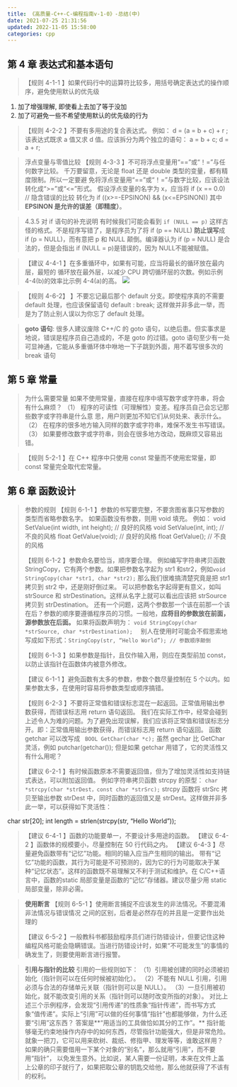 ```yaml
---
title: 《高质量-C++-C-编程指南v-1-0》-总结(中)
date: 2021-07-25 21:31:56
updated: 2022-11-05 15:58:00
categories: cpp
---
```


## 第 4 章 表达式和基本语句

> 【规则 4-1-1 】如果代码行中的运算符比较多，用括号确定表达式的操作顺序，避免使用默认的优先级

1. 加了增强理解, 即使看上去加了等于没加
2. 加了可避免一些不希望使用默认的优先级的行为

> 【规则 4-2-2 】不要有多用途的复合表达式。
例如：
d = (a = b + c) + r ;
该表达式既求 a 值又求 d 值。应该拆分为两个独立的语句：
a = b + c;
d = a + r;

<!-- more -->

> 浮点变量与零值比较
【规则 4-3-3 】不可将浮点变量用“==”或“！=”与任何数字比较。
千万要留意，无论是 float 还是 double 类型的变量，都有精度限制。所以一定要避
免将浮点变量用“==”或“！=”与数字比较，应该设法转化成“>=”或“<=”形式。
假设浮点变量的名字为 x，应当将
if (x == 0.0) // 隐含错误的比较
转化为
if ((x>=-EPSINON) && (x<=EPSINON))
其中 **EPSINON 是允许的误差（即精度）**。

> 4.3.5 对 if 语句的补充说明
> 有时候我们可能会看到 ` if (NULL == p) ` 这样古怪的格式。不是程序写错了，是程序员为了将 if (p == NULL) **防止误写**成 if (p = NULL)，而有意把 p 和 NULL 颠倒。编译器认为 if (p = NULL) 是合法的，但是会指出 if (NULL = p)是错误的，因为 NULL不能被赋值。

> 【建议 4-4-1 】在多重循环中，如果有可能，应当将最长的循环放在最内层，最短的
循环放在最外层，以减少 CPU 跨切循环层的次数。例如示例 4-4(b)的效率比示例
4-4(a)的高。
![](https://upload-images.jianshu.io/upload_images/1662509-5a0c84b4ce17518c.png?imageMogr2/auto-orient/strip%7CimageView2/2/w/1240)

> 【规则 4-6-2】 】不要忘记最后那个 default 分支。即使程序真的不需要 default 处理，也应该保留语句 default : break; 这样做并非多此一举，而是为了防止别人误以为你忘了 default 处理。

> **goto 语句**: 很多人建议废除 C++/C 的 goto 语句，以绝后患。但实事求是地说，错误是程序员自己造成的，不是 goto 的过错。goto 语句至少有一处可显神通，它能从多重循环体中咻地一下子跳到外面，用不着写很多次的 break 语句

## 第 5 章 常量

> 为什么需要常量
如果不使用常量，直接在程序中填写数字或字符串，将会有什么麻烦？
（1） 程序的可读性（可理解性）变差。程序员自己会忘记那些数字或字符串是什么意
思，用户则更加不知它们从何处来、表示什么。
（2） 在程序的很多地方输入同样的数字或字符串，难保不发生书写错误。
（3） 如果要修改数字或字符串，则会在很多地方改动，既麻烦又容易出错。

> 【规则 5-2-1 】在 C++ 程序中只使用 const 常量而不使用宏常量，即 const 常量完全取代宏常量。

## 第 6 章 函数设计

> 参数的规则
【规则 6-1-1 】参数的书写要完整，不要贪图省事只写参数的类型而省略参数名字。
如果函数没有参数，则用 void 填充。
例如：
void SetValue(int width, int height); // 良好的风格
void SetValue(int, int); // 不良的风格
float GetValue(void); // 良好的风格
float GetValue(); // 不良的风格
>
> 【规则 6-1-2 】参数命名要恰当，顺序要合理。
例如编写字符串拷贝函数 StringCopy，它有两个参数。如果把参数名字起为 str1 和str2，例如`void StringCopy(char *str1, char *str2);`
那么我们很难搞清楚究竟是把 str1 拷贝到 str2 中，还是刚好倒过来。
可以把参数名字起得更有意义，如叫 strSource 和 strDestination。这样从名字上就可以看出应该把 strSource 拷贝到 strDestination。
还有一个问题，这两个参数那一个该在前那一个该在后？参数的顺序要遵循程序员的习惯。一般地，**应将目的参数放在前面，源参数放在后面。**
如果将函数声明为： `void StringCopy(char *strSource, char *strDestination);  `
别人在使用时可能会不假思索地写成如下形式：`StringCopy(str, “Hello World”); // 参数顺序颠倒`
>
> 【规则 6-1-3 】如果参数是指针，且仅作输入用，则应在类型前加 const，以防止该指针在函数体内被意外修改。
>
>【建议 6-1-1 】避免函数有太多的参数，参数个数尽量控制在 5 个以内。如果参数太多，在使用时容易将参数类型或顺序搞错。
>
> 【规则 6-2-3 】不要将正常值和错误标志混在一起返回。正常值用输出参数获得，而错误标志用 return 语句返回。
我们在实际工作中，经常会碰到上述令人为难的问题。为了避免出现误解，我们应该将正常值和错误标志分开。即：正常值用输出参数获得，而错误标志用 return 语句返回。
函数 getchar 可以改写成 ` BOOL GetChar(char *c);`
虽然 gechar 比 GetChar 灵活，例如 putchar(getchar()); 但是如果 getchar 用错了，它的灵活性又有什么用呢？
>
> 【建议 6-2-1 】有时候函数原本不需要返回值，但为了增加灵活性如支持链式表达，可以附加返回值。
例如字符串拷贝函数 strcpy 的原型：
`char *strcpy(char *strDest，const char *strSrc);`
strcpy 函数将 strSrc 拷贝至输出参数 strDest 中，同时函数的返回值又是 strDest。这样做并非多此一举，可以获得如下灵活性：

char str[20];
int length = strlen(strcpy(str, “Hello World”));

> 【建议 6-4-1 】函数的功能要单一，不要设计多用途的函数。
> 【建议 6-4-2 】函数体的规模要小，尽量控制在 50 行代码之内。
> 【建议 6-4-3 】尽量避免函数带有“记忆”功能。相同的输入应当产生相同的输出。
带有“记忆”功能的函数，其行为可能是不可预测的，因为它的行为可能取决于某
种“记忆状态”。这样的函数既不易理解又不利于测试和维护。在 C/C++语言中，函数的static 局部变量是函数的“记忆”存储器。建议尽量少用 static 局部变量，除非必需。

> **使用断言**
> 【规则 6-5-1 】使用断言捕捉不应该发生的非法情况。不要混淆非法情况与错误情况
之间的区别，后者是必然存在的并且是一定要作出处理的
>
> 【建议 6-5-2 】一般教科书都鼓励程序员们进行防错设计，但要记住这种编程风格可能会隐瞒错误。当进行防错设计时，如果“不可能发生”的事情的确发生了，则要使用断言进行报警。

> **引用与指针的比较**
>引用的一些规则如下：
（1）引用被创建的同时必须被初始化（指针则可以在任何时候被初始化）。
（2）不能有 NULL 引用，引用必须与合法的存储单元关联（指针则可以是 NULL）。
（3）一旦引用被初始化，就不能改变引用的关系（指针则可以随时改变所指的对象）。
> 对比上述三个示例程序，会发现“引用传递”的性质象“指针传递”，而书写方式象“值传递”。实际上“引用”可以做的任何事情“指针”也都能够做，为什么还要“引用”这东西？
答案是**“用适当的工具做恰如其分的工作”。**
指针能够毫无约束地操作内存中的如何东西，尽管指针功能强大，但是非常危险。
就象一把刀，它可以用来砍树、裁纸、修指甲、理发等等，谁敢这样用？
如果的确只需要借用一下某个对象的“别名”，那么就用“引用”，而不要用“指针”，
以免发生意外。比如说，某人需要一份证明，本来在文件上盖上公章的印子就行了，如果把取公章的钥匙交给他，那么他就获得了不该有的权利。
